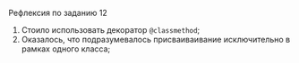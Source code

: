 Рефлексия по заданию 12


1) Стоило использовать декоратор `@classmethod`;
2) Оказалось, что подразумевалось присваиваивание исключительно в рамках одного
   класса;
